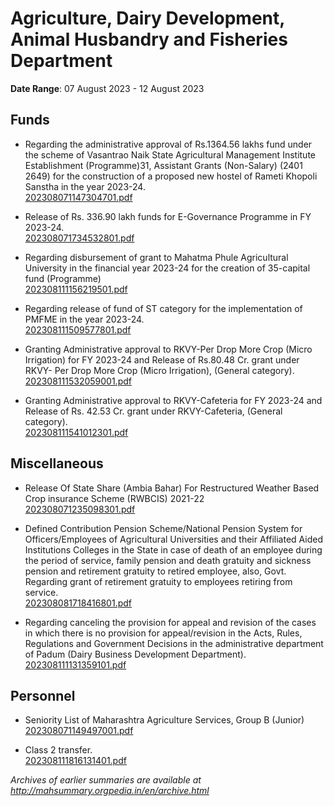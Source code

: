 # Agriculture, Dairy Development, Animal Husbandry and Fisheries Department

**Date Range**: 07 August 2023 - 12 August 2023


## Funds
- Regarding the administrative approval of Rs.1364.56 lakhs fund under the scheme of Vasantrao Naik State Agricultural Management Institute Establishment (Programme)31, Assistant Grants (Non-Salary) (2401 2649) for the construction of a proposed new hostel of Rameti Khopoli Sanstha in the year 2023-24.\
  [202308071147304701.pdf](https://gr.maharashtra.gov.in/Site/Upload/Government%20Resolutions/English/202308071147304701.pdf)

- Release of Rs. 336.90 lakh funds for E-Governance Programme in FY 2023-24.\
  [202308071734532801.pdf](https://gr.maharashtra.gov.in/Site/Upload/Government%20Resolutions/English/202308071734532801.pdf)

- Regarding disbursement of grant to Mahatma Phule Agricultural University in the financial year 2023-24 for the creation of 35-capital fund (Programme)\
  [202308111156219501.pdf](https://gr.maharashtra.gov.in/Site/Upload/Government%20Resolutions/English/202308111156219501.pdf)

- Regarding release of fund of ST category for the implementation of PMFME in the year 2023-24.\
  [202308111509577801.pdf](https://gr.maharashtra.gov.in/Site/Upload/Government%20Resolutions/English/202308111509577801.pdf)

- Granting Administrative approval to RKVY-Per Drop More Crop (Micro Irrigation) for FY 2023-24 and Release of Rs.80.48 Cr. grant under RKVY- Per Drop More Crop (Micro Irrigation), (General category).\
  [202308111532059001.pdf](https://gr.maharashtra.gov.in/Site/Upload/Government%20Resolutions/English/202308111532059001.pdf)

- Granting Administrative approval to RKVY-Cafeteria for FY 2023-24 and Release of Rs. 42.53 Cr. grant under RKVY-Cafeteria, (General category).\
  [202308111541012301.pdf](https://gr.maharashtra.gov.in/Site/Upload/Government%20Resolutions/English/202308111541012301.pdf)

## Miscellaneous
- Release Of State Share (Ambia Bahar) For Restructured Weather Based Crop insurance Scheme (RWBCIS) 2021-22\
  [202308071235098301.pdf](https://gr.maharashtra.gov.in/Site/Upload/Government%20Resolutions/English/202308071235098301.pdf)

- Defined Contribution Pension Scheme/National Pension System for Officers/Employees of Agricultural Universities and their Affiliated Aided Institutions Colleges in the State in case of death of an employee during the period of service, family pension and death gratuity and sickness pension and retirement gratuity to retired employee, also, Govt. Regarding grant of retirement gratuity to employees retiring from service.\
  [202308081718416801.pdf](https://gr.maharashtra.gov.in/Site/Upload/Government%20Resolutions/English/202308081718416801.pdf)

- Regarding canceling the provision for appeal and revision of the cases in which there is no provision for appeal/revision in the Acts, Rules, Regulations and Government Decisions in the administrative department of Padum (Dairy Business Development Department).\
  [202308111131359101.pdf](https://gr.maharashtra.gov.in/Site/Upload/Government%20Resolutions/English/202308111131359101.pdf)

## Personnel
- Seniority List of Maharashtra Agriculture Services, Group B (Junior)\
  [202308071149497001.pdf](https://gr.maharashtra.gov.in/Site/Upload/Government%20Resolutions/English/202308071149497001.pdf)

- Class 2 transfer.\
  [202308111816131401.pdf](https://gr.maharashtra.gov.in/Site/Upload/Government%20Resolutions/English/202308111816131401.pdf)


*Archives of earlier summaries are available at http://mahsummary.orgpedia.in/en/archive.html*
